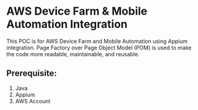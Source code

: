 # AWS Device Farm & Mobile Automation Integration

This POC is for AWS Device Farm and Mobile Automation using Appium integration.
Page Factory over Page Object Model (POM) is used to make the code more readable, maintainable, and reusable.

## Prerequisite:
1. Java
2. Appium
3. AWS Account


